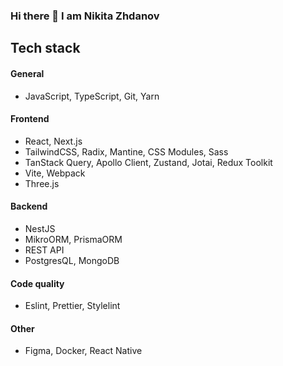 ### Hi there 👋 I am Nikita Zhdanov

## Tech stack

#### General

- JavaScript, TypeScript, Git, Yarn

#### Frontend

- React, Next.js
- TailwindCSS, Radix, Mantine, CSS Modules, Sass
- TanStack Query, Apollo Client, Zustand, Jotai, Redux Toolkit
- Vite, Webpack
- Three.js

#### Backend

- NestJS
- MikroORM, PrismaORM
- REST API
- PostgresQL, MongoDB

#### Code quality

- Eslint, Prettier, Stylelint

#### Other

- Figma, Docker, React Native
